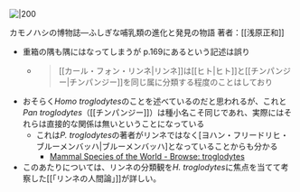 
![|200](https://www.hanmoto.com/bd/img/9784297115128_600.jpg)

カモノハシの博物誌—ふしぎな哺乳類の進化と発見の物語
著者：[[浅原正和]]

- 重箱の隅も隅にはなってしまうが p.169にあるという記述は誤り
    - > [[カール・フォン・リンネ|リンネ]]は[[ヒト|ヒト]]と[[チンパンジー|チンパンジー]]を同じ属に分類する程度のことはしており
- おそらく*Homo troglodytes*のことを述べているのだと思われるが、これと*Pan troglodytes*（[[チンパンジー]]）は種小名こそ同じであれ、実際にはそれらは直接的な関係は無いということになっている
    - これは*P. troglodytes*の著者がリンネではなく[ヨハン・フリードリヒ・ブルーメンバッハ|ブルーメンバッハ]となっていることからも分かる
        - [Mammal Species of the World - Browse: troglodytes](https://www.departments.bucknell.edu/biology/resources/msw3/browse.asp?s=y&id=12100798)
- このあたりについては、リンネの分類観を*H. troglodytes*に焦点を当てて考察した[[「リンネの人間論」]]が詳しい。
